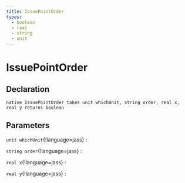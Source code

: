```yaml
---
title: IssuePointOrder
types:
  - boolean
  - real
  - string
  - unit
---
```


# IssuePointOrder

## Declaration

```jass
native IssuePointOrder takes unit whichUnit, string order, real x, real y returns boolean
```

## Parameters
`unit whichUnit`{!language=jass}
: 

`string order`{!language=jass}
: 

`real x`{!language=jass}
: 

`real y`{!language=jass}
: 
